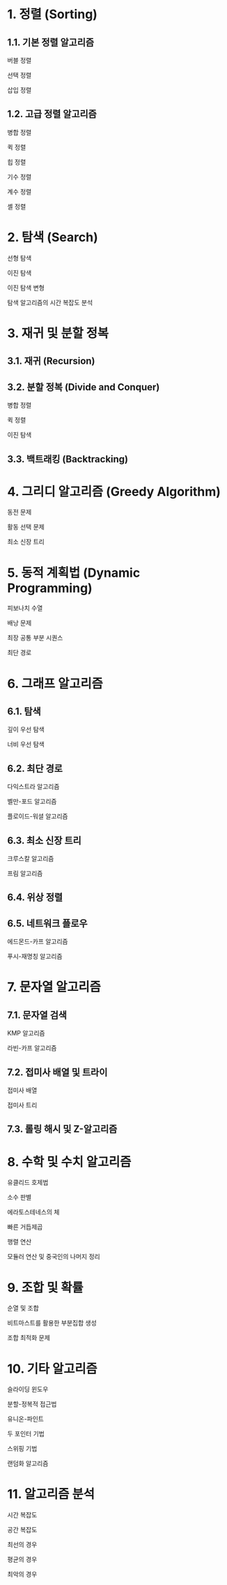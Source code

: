 # 1. 정렬 (Sorting)

## 1.1. 기본 정렬 알고리즘
버블 정렬

선택 정렬

삽입 정렬

## 1.2. 고급 정렬 알고리즘
병합 정렬

퀵 정렬

힙 정렬

기수 정렬

계수 정렬

셸 정렬

# 2. 탐색 (Search)
선형 탐색

이진 탐색

이진 탐색 변형

탐색 알고리즘의 시간 복잡도 분석

# 3. 재귀 및 분할 정복 
## 3.1. 재귀 (Recursion)

## 3.2. 분할 정복 (Divide and Conquer)
병합 정렬

퀵 정렬

이진 탐색

## 3.3. 백트래킹 (Backtracking)

# 4. 그리디 알고리즘 (Greedy Algorithm)
동전 문제

활동 선택 문제

최소 신장 트리

# 5. 동적 계획법 (Dynamic Programming)
피보나치 수열

배낭 문제

최장 공통 부분 시퀀스

최단 경로

# 6. 그래프 알고리즘
## 6.1. 탐색
깊이 우선 탐색

너비 우선 탐색

## 6.2. 최단 경로
다익스트라 알고리즘

벨만-포드 알고리즘

플로이드-워셜 알고리즘

## 6.3. 최소 신장 트리
크루스칼 알고리즘

프림 알고리즘

## 6.4. 위상 정렬

## 6.5. 네트워크 플로우
에드몬드-카프 알고리즘

푸시-재명칭 알고리즘

# 7. 문자열 알고리즘
## 7.1. 문자열 검색
KMP 알고리즘

라빈-카프 알고리즘

## 7.2. 접미사 배열 및 트라이
접미사 배열

접미사 트리

## 7.3. 롤링 해시 및 Z-알고리즘
# 8. 수학 및 수치 알고리즘
유클리드 호제법

소수 판별

에라토스테네스의 체

빠른 거듭제곱

행렬 연산

모듈러 연산 및 중국인의 나머지 정리

# 9. 조합 및 확률
순열 및 조합

비트마스트를 활용한 부분집합 생성

조합 최적화 문제

# 10. 기타 알고리즘
슬라이딩 윈도우

분할-정복적 접근법

유니온-파인트

두 포인터 기법

스위핑 기법

랜덤화 알고리즘

# 11. 알고리즘 분석
시간 복잡도

공간 복잡도

최선의 경우

평균의 경우

최악의 경우

